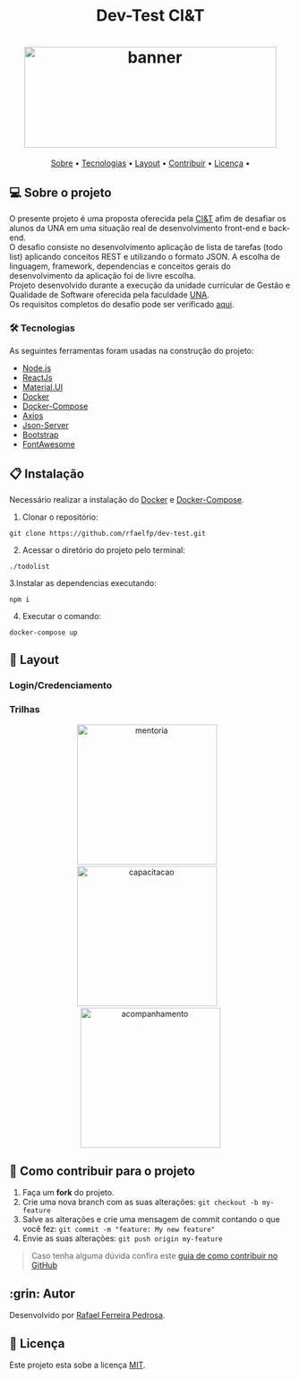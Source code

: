 <h1 align="center">Dev-Test CI&T</h1>
<h1 align="center">
<img src="https://logos-download.com/wp-content/uploads/2018/01/CIT_logo_RGB-700x280.png" alt="banner" height="180" width="450">
</h1>

<p align="center">
 <a href="#-sobre-o-projeto">Sobre</a> •
 <a href="#-tecnologias">Tecnologias</a> •
 <a href="#-layout">Layout</a> •  
 <a href="#-como-contribuir-para-o-projeto">Contribuir</a> •
 <a href="#-licença">Licença</a> •    
</p>


## 💻 Sobre o projeto
O presente projeto é uma proposta oferecida pela [CI&T](https://ciandt.com/br/pt-br/home) afim de desafiar os alunos da UNA em uma situação real de desenvolvimento front-end e back-end.<br>
O desafio consiste no desenvolvimento aplicação de lista de tarefas (todo list) aplicando conceitos REST e utilizando o formato JSON.
A escolha de linguagem, framework, dependencias e conceitos gerais do desenvolvimento da aplicação foi de livre escolha.<br>
Projeto desenvolvido durante a execução da unidade currícular de Gestão e Qualidade de Software oferecida pela faculdade [UNA](https://www.una.br/).<br>
Os requisitos completos do desafio pode ser verificado [aqui](https://github.com/dhiegobastos/dev-test).

### 🛠 Tecnologias

As seguintes ferramentas foram usadas na construção do projeto:

- [Node.js](https://nodejs.org/en/)
- [ReactJs](https://reactjs.org/)
- [Material.UI](https://material-ui.com/)
- [Docker](https://www.docker.com/)
- [Docker-Compose](https://docs.docker.com/compose/install/)
- [Axios](https://axios-http.com/)
- [Json-Server](https://www.npmjs.com/package/json-server)
- [Bootstrap](https://getbootstrap.com/)
- [FontAwesome](https://fontawesome.com/)

## 📋 Instalação

Necessário realizar a instalação do [Docker](https://www.docker.com/) e [Docker-Compose](https://docs.docker.com/compose/install/).

1. Clonar o repositório:

~~~
git clone https://github.com/rfaelfp/dev-test.git
~~~
2. Acessar o diretório do projeto pelo terminal:

~~~
./todolist
~~~
3.Instalar as dependencias executando:
~~~
npm i
~~~
4. Executar o comando:
~~~
docker-compose up
~~~

## 🎨 Layout

### Login/Credenciamento


### Trilhas
<p align="center">
  <img alt="mentoria" title="#Layout" src="./projeto_estimulo/assets/images/mentoria.png" width="250px" >
&nbsp;&nbsp;
  <img alt="capacitacao" title="#Layout" src="./projeto_estimulo/assets/images/capacitacao.png" width="250px" >
&nbsp;&nbsp;
  <img alt="acompanhamento" title="#Layout" src="./projeto_estimulo/assets/images/acompanhamento.png" width="250px">
</p>

## 💪 Como contribuir para o projeto

1. Faça um **fork** do projeto.
2. Crie uma nova branch com as suas alterações: `git checkout -b my-feature`
3. Salve as alterações e crie uma mensagem de commit contando o que você fez: `git commit -m "feature: My new feature"`
4. Envie as suas alterações: `git push origin my-feature`
> Caso tenha alguma dúvida confira este [guia de como contribuir no GitHub](./CONTRIBUTING.md)

<h2 id=autor>:grin: Autor</h2>

Desenvolvido por 
<a href="https://www.linkedin.com/in/rafael-ferreira-pedrosa-021b16ba/" target="_blank">Rafael Ferreira Pedrosa</a>.

## 📝 Licença

Este projeto esta sobe a licença [MIT](./LICENSE).
